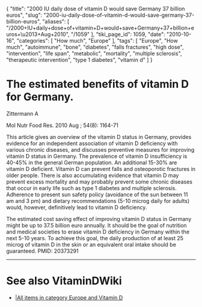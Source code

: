 {
    "title": "2000 IU daily dose of vitamin D would save Germany 37 billion euros",
    "slug": "2000-iu-daily-dose-of-vitamin-d-would-save-germany-37-billion-euros",
    "aliases": [
        "/2000+IU+daily+dose+of+vitamin+D+would+save+Germany+37+billion+euros+\u2013+Aug+2010",
        "/1059"
    ],
    "tiki_page_id": 1059,
    "date": "2010-10-16",
    "categories": [
        "How much",
        "Europe"
    ],
    "tags": [
        "Europe",
        "How much",
        "autoimmune",
        "bone",
        "diabetes",
        "falls fractures",
        "high dose",
        "intervention",
        "life span",
        "metabolic",
        "mortality",
        "multiple sclerosis",
        "therapeutic intervention",
        "type 1 diabetes",
        "vitamin d"
    ]
}


# The estimated benefits of vitamin D for Germany.

Zittermann A

Mol Nutr Food Res. 2010 Aug ; 54(8): 1164-71

This article gives an overview of the vitamin D status in Germany, provides evidence for an independent association of vitamin D deficiency with various chronic diseases, and discusses preventive measures for improving vitamin D status in Germany. The prevalence of vitamin D insufficiency is 40-45% in the general German population. An additional 15-30% are vitamin D deficient. Vitamin D can prevent falls and osteoporotic fractures in older people. There is also accumulating evidence that vitamin D may prevent excess mortality and may probably prevent some chronic diseases that occur in early life such as type 1 diabetes and multiple sclerosis. Adherence to present sun safety policy (avoidance of the sun between 11 am and 3 pm) and dietary recommendations (5-10 microg daily for adults) would, however, definitively lead to vitamin D deficiency. 

The estimated cost saving effect of improving vitamin D status in Germany might be up to 37.5 billion euro annually. It should be the goal of nutrition and medical societies to erase vitamin D deficiency in Germany within the next 5-10 years. To achieve this goal, the daily production of at least 25 microg of vitamin D in the skin or an equivalent oral intake should be guaranteed. PMID: 20373291

- - - - - - - - 

# See also VitaminDWiki

* [|All items in category Europe and Vitamin D](https://www.VitaminDWiki.com/tiki-browse_categories.php?parentId=103&sort_mode=created_desc)